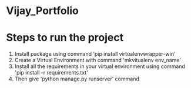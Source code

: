 # Vijay_Portfolio
# Steps to run the project
1. Install package using command 'pip install virtualenvwrapper-win'
2. Create a Virtual Environment with command 'mkvitualenv env_name'
3. Install all the requirements in your virtual environment using command 'pip install -r requirements.txt'
4. Then give 'python manage.py runserver' command
